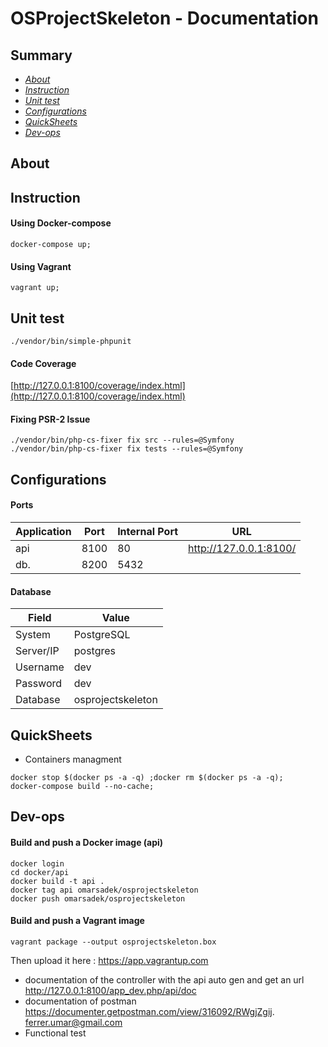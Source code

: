 # OSProjectSkeleton - Documentation

## Summary

- [*About*](#about)
- [*Instruction*](#instruction)
- [*Unit test*](#unit-test)
- [*Configurations*](#configurations)
- [*QuickSheets*](#quicksheets)
- [*Dev-ops*](#dev-ops)

## About

## Instruction

#### Using Docker-compose

```
docker-compose up;
```

#### Using Vagrant

```
vagrant up;
```

## Unit test

```
./vendor/bin/simple-phpunit
```

#### Code Coverage

[http://127.0.0.1:8100/coverage/index.html](http://127.0.0.1:8100/coverage/index.html)

#### Fixing PSR-2 Issue

```
./vendor/bin/php-cs-fixer fix src --rules=@Symfony
./vendor/bin/php-cs-fixer fix tests --rules=@Symfony
```

## Configurations

#### Ports

| Application     | Port | Internal Port | URL                               |
|-----------------|------|---------------|-----------------------------------|
| api             | 8100 | 80            | http://127.0.0.1:8100/            |
| db.             | 8200 | 5432          |                                   |

#### Database

| Field       | Value             |
|-------------|-------------------|
| System      | PostgreSQL        |
| Server/IP   | postgres          |
| Username    | dev               |
| Password    | dev               |
| Database    | osprojectskeleton |

## QuickSheets

- Containers managment

```
docker stop $(docker ps -a -q) ;docker rm $(docker ps -a -q);
docker-compose build --no-cache;
```

## Dev-ops

#### Build and push a Docker image (api)

```
docker login
cd docker/api
docker build -t api .
docker tag api omarsadek/osprojectskeleton
docker push omarsadek/osprojectskeleton
```

#### Build and push a Vagrant image

```
vagrant package --output osprojectskeleton.box
```

Then upload it here : https://app.vagrantup.com


- documentation of the controller with the api auto gen and get an url http://127.0.0.1:8100/app_dev.php/api/doc
- documentation of postman https://documenter.getpostman.com/view/316092/RWgjZgij. ferrer.umar@gmail.com
- Functional test